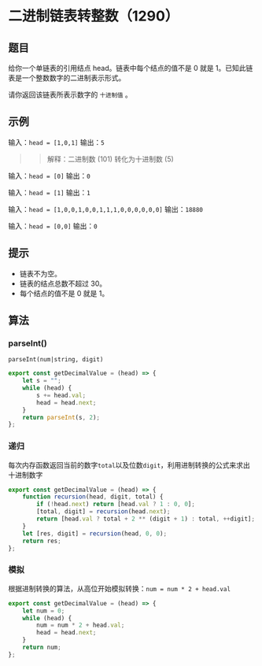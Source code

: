 # 二进制链表转整数（1290）

## 题目

给你一个单链表的引用结点 head。链表中每个结点的值不是 0 就是 1。已知此链表是一个整数数字的二进制表示形式。

请你返回该链表所表示数字的 `十进制值` 。

## 示例

输入：`head = [1,0,1]`
输出：`5`
>> 解释：二进制数 (101) 转化为十进制数 (5)

输入：`head = [0]`
输出：`0`

输入：`head = [1]`
输出：`1`

输入：`head = [1,0,0,1,0,0,1,1,1,0,0,0,0,0,0]`
输出：`18880`

输入：`head = [0,0]`
输出：`0`

## 提示

- 链表不为空。
- 链表的结点总数不超过 30。
- 每个结点的值不是 0 就是 1。

## 算法

### parseInt()

```
parseInt(num|string, digit)
```

```js
export const getDecimalValue = (head) => {
	let s = "";
	while (head) {
		s += head.val;
		head = head.next;
	}
	return parseInt(s, 2);
};
```

### 递归

每次内存函数返回当前的数字`total`以及位数`digit`，利用进制转换的公式来求出十进制数字

```js
export const getDecimalValue = (head) => {
	function recursion(head, digit, total) {
		if (!head.next) return [head.val ? 1 : 0, 0];
		[total, digit] = recursion(head.next);
		return [head.val ? total + 2 ** (digit + 1) : total, ++digit];
	}
	let [res, digit] = recursion(head, 0, 0);
	return res;
};
```

### 模拟

根据进制转换的算法，从高位开始模拟转换：`num = num * 2 + head.val`

```js
export const getDecimalValue = (head) => {
	let num = 0;
	while (head) {
		num = num * 2 + head.val;
		head = head.next;
	}
	return num;
};
```
